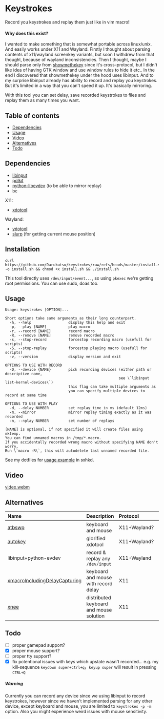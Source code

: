 # Keystrokes

Record you keystrokes and replay them just like in vim macro!

#### Why does this exist?

I wanted to make something that is somewhat portable across linux/unix. And easily
works under X11 and Wayland. Firstly I thought about parsing contents of x11/wayland
screenkey variants, but soon I withdrew from that thought, because of wayland inconsistencies.
Then I thought, maybe I should parse only from [showmethekey](https://github.com/AlynxZhou/showmethekey) since it's cross-protocol,
but I didn't like idea of having GTK window and use window rules to hide it etc..
In the end I discovered that showmethekey under the hood uses libinput.
And to my surprise libinput already has ability to record and replay you keystrokes.
But it's limited in a way that you can't speed it up. It's basically mirroring.

With this tool you can set delay, save recorded keystrokes to files and replay them
as many times you want.

## Table of contents

- [Dependencies](#dependencies)
- [Usage](#usage)
- [Video](#video)
- [Alternatives](#alternatives)
- [Todo](#todo)

## Dependencies

- [libinput](https://gitlab.freedesktop.org/libinput/libinput)
- [polkit](https://github.com/polkit-org/polkit)
- [python-libevdev](https://gitlab.freedesktop.org/libevdev/python-libevdev) (to be able to mirror replay)
- bc

X11:

- [xdotool](https://github.com/jordansissel/xdotool)

Wayland:

- [ydotool](https://github.com/ReimuNotMoe/ydotool)
- [slurp](https://github.com/emersion/slurp) (for getting current mouse position)

## Installation

```
curl https://github.com/Darukutsu/keystrokes/raw/refs/heads/master/install.sh -o install.sh && chmod +x install.sh && ./install.sh
```

This tool directly uses `/dev/input/event...`, so using `pkexec` we're getting root permissions.
You can use sudo, doas too.

## Usage

```
Usage: keystrokes [OPTION]...

Short options take same arguments as their long counterpart.
  -h, --help                 display this help and exit
  -p, --play [NAME]          play macro
  -r, --record [NAME]        record macro
  -R, --remove [NAME]        remove recorded macro
  -s, --stop-record          forcestop recording macro (usefull for scripts)
  -S, --stop-replay          forcestop playing macro (usefull for scripts)
  -v, --version              display version and exit

OPTIONS TO USE WITH RECORD
  -D, --device {NAME}        pick recording devices (either path or descriptive name,
                                                    see \`libinput list-kernel-devices\`)
                             this flag can take multiple arguments as
                             you can specify multiple devices to record at same time

OPTIONS TO USE WITH PLAY
  -d, --delay NUMBER         set replay time in ms (default 12ms)
  -m, --mirror               mirror replay timing exactly as it was recorded
  -n, --nplay NUMBER         set number of replays

[NAME] is optional, if not specified it will create files using mktemp.
You can find unnamed macros in /tmp/*.macro.
If you accidentally recorded wrong macro without specifying NAME don't worry,
Run \`macro -R\`, this will autodelete last unnamed recorded file.
```

See my dotfiles for [usage example](https://github.com/Darukutsu/dotfiles/blob/master/sxhkd/mode_macro) in sxhkd.

## Video

[video.webm](https://github.com/user-attachments/assets/f01b3884-f4c3-45fb-809d-88916d6736a6)

## Alternatives

| Name                                                                                         | Description                             | Protocol     | Language |
| :------------------------------------------------------------------------------------------- | :-------------------------------------- | :----------- | :------- |
| [atbswp](https://github.com/RMPR/atbswp)                                                     | keyboard and mouse                      | X11+Wayland? | Python   |
| [autokey](https://github.com/autokey/autokey)                                                | glorified xdotool                       | X11+Wayland? | Python   |
| libinput+python-evdev                                                                        | record & replay any `/dev/input`        | X11+Wayland  | C+Python |
| [xmacroIncludingDelayCapturing](https://github.com/Ortega-Dan/xmacroIncludingDelayCapturing) | keyboard and mouse with record delay    | X11          | C        |
| [xnee](https://xnee.wordpress.com/)                                                          | distributed keyboard and mouse solution | X11          | C        |

## Todo

- [ ] proper gamepad support?
- [x] proper mouse support?
- [ ] proper tty support?
- [x] fix potentional issues with keys which upstate wasn't recorded... e.g. my kill-sequence `keydown super+ctrl+q; keyup super` will result in pressing `CTRL+Q`

##### Warning

Currently you can record any device since we using libinput to record keystrokes, however since we haven't implemented parsing for any other device, except keyboard and mouse, you are limited to `keystrokes -p -m` option.
Also you might experience weird issues with mouse sensitivity.
